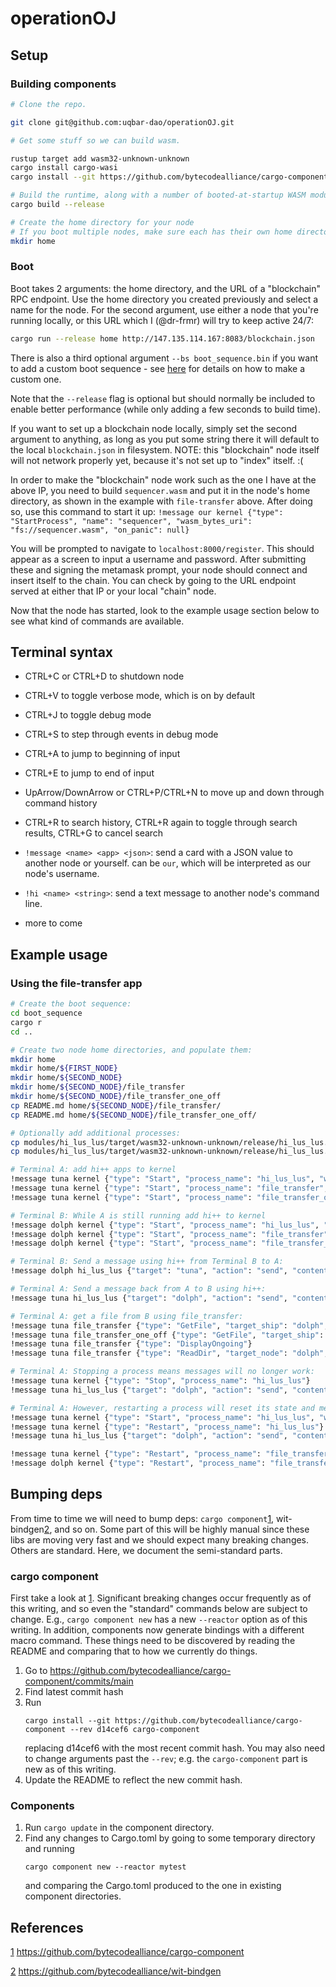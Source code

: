 # operationOJ

## Setup

### Building components

```bash
# Clone the repo.

git clone git@github.com:uqbar-dao/operationOJ.git

# Get some stuff so we can build wasm.

rustup target add wasm32-unknown-unknown
cargo install cargo-wasi
cargo install --git https://github.com/bytecodealliance/cargo-component --rev d14cef6 cargo-component

# Build the runtime, along with a number of booted-at-startup WASM modules including process-manager, terminal, and http-bindings
cargo build --release

# Create the home directory for your node
# If you boot multiple nodes, make sure each has their own home directory.
mkdir home
```

### Boot

Boot takes 2 arguments: the home directory, and the URL of a "blockchain" RPC endpoint. Use the home directory you created previously and select a name for the node. For the second argument, use either a node that you're running locally, or this URL which I (@dr-frmr) will try to keep active 24/7:
```bash
cargo run --release home http://147.135.114.167:8083/blockchain.json
```
There is also a third optional argument `--bs boot_sequence.bin` if you want to add a custom boot sequence - see [here](./boot_sequence/README.md) for details on how to make a custom one.

Note that the `--release` flag is optional but should normally be included to enable better performance (while only adding a few seconds to build time).

If you want to set up a blockchain node locally, simply set the second argument to anything, as long as you put some string there it will default to the local `blockchain.json` in filesystem. NOTE: this "blockchain" node itself will not network properly yet, because it's not set up to "index" itself. :(

In order to make the "blockchain" node work such as the one I have at the above IP, you need to build `sequencer.wasm` and put it in the node's home directory, as shown in the example with `file-transfer` above. After doing so, use this command to start it up:
`!message our kernel {"type": "StartProcess", "name": "sequencer", "wasm_bytes_uri": "fs://sequencer.wasm", "on_panic": null}`

You will be prompted to navigate to `localhost:8000/register`. This should appear as a screen to input a username and password. After submitting these and signing the metamask prompt, your node should connect and insert itself to the chain. You can check by going to the URL endpoint served at either that IP or your local "chain" node.

Now that the node has started, look to the example usage section below to see what kind of commands are available.

## Terminal syntax

- CTRL+C or CTRL+D to shutdown node
- CTRL+V to toggle verbose mode, which is on by default
- CTRL+J to toggle debug mode
- CTRL+S to step through events in debug mode

- CTRL+A to jump to beginning of input
- CTRL+E to jump to end of input
- UpArrow/DownArrow or CTRL+P/CTRL+N to move up and down through command history
- CTRL+R to search history, CTRL+R again to toggle through search results, CTRL+G to cancel search

- `!message <name> <app> <json>`: send a card with a JSON value to another node or yourself. <name> can be `our`, which will be interpreted as our node's username.
- `!hi <name> <string>`: send a text message to another node's command line.
- more to come

## Example usage

### Using the file-transfer app

```bash
# Create the boot sequence:
cd boot_sequence
cargo r
cd ..

# Create two node home directories, and populate them:
mkdir home
mkdir home/${FIRST_NODE}
mkdir home/${SECOND_NODE}
mkdir home/${SECOND_NODE}/file_transfer
mkdir home/${SECOND_NODE}/file_transfer_one_off
cp README.md home/${SECOND_NODE}/file_transfer/
cp README.md home/${SECOND_NODE}/file_transfer_one_off/

# Optionally add additional processes:
cp modules/hi_lus_lus/target/wasm32-unknown-unknown/release/hi_lus_lus.wasm home/${FIRST_NODE}/
cp modules/hi_lus_lus/target/wasm32-unknown-unknown/release/hi_lus_lus.wasm home/${SECOND_NODE}/

# Terminal A: add hi++ apps to kernel
!message tuna kernel {"type": "Start", "process_name": "hi_lus_lus", "wasm_bytes_uri": "fs://hi_lus_lus.wasm", "send_on_panic": "None"}
!message tuna kernel {"type": "Start", "process_name": "file_transfer", "wasm_bytes_uri": "fs://file_transfer.wasm", "send_on_panic": "None"}
!message tuna kernel {"type": "Start", "process_name": "file_transfer_one_off", "wasm_bytes_uri": "fs://file_transfer_one_off.wasm", "send_on_panic": "None"}

# Terminal B: While A is still running add hi++ to kernel
!message dolph kernel {"type": "Start", "process_name": "hi_lus_lus", "wasm_bytes_uri": "fs://hi_lus_lus.wasm", "send_on_panic": "None"}
!message dolph kernel {"type": "Start", "process_name": "file_transfer", "wasm_bytes_uri": "fs://file_transfer.wasm", "send_on_panic": "None"}
!message dolph kernel {"type": "Start", "process_name": "file_transfer_one_off", "wasm_bytes_uri": "fs://file_transfer_one_off.wasm", "send_on_panic": "None"}

# Terminal B: Send a message using hi++ from Terminal B to A:
!message dolph hi_lus_lus {"target": "tuna", "action": "send", "contents": "hello from dolph"}

# Terminal A: Send a message back from A to B using hi++:
!message tuna hi_lus_lus {"target": "dolph", "action": "send", "contents": "hello from tuna"}

# Terminal A: get a file from B using file_transfer:
!message tuna file_transfer {"type": "GetFile", "target_ship": "dolph", "uri_string": "fs://README.md", "chunk_size": 1024}
!message tuna file_transfer_one_off {"type": "GetFile", "target_ship": "dolph", "uri_string": "fs://README.md", "chunk_size": 1024}
!message tuna file_transfer {"type": "DisplayOngoing"}
!message tuna file_transfer {"type": "ReadDir", "target_node": "dolph", "uri_string": "fs://."}

# Terminal A: Stopping a process means messages will no longer work:
!message tuna kernel {"type": "Stop", "process_name": "hi_lus_lus"}
!message tuna hi_lus_lus {"target": "dolph", "action": "send", "contents": "hello from tuna"}

# Terminal A: However, restarting a process will reset its state and messages will work since the process is running again:
!message tuna kernel {"type": "Start", "process_name": "hi_lus_lus", "wasm_bytes_uri": "fs://home/tuna/hi_lus_lus.wasm", "send_on_panic": "None"}
!message tuna kernel {"type": "Restart", "process_name": "hi_lus_lus"}
!message tuna hi_lus_lus {"target": "dolph", "action": "send", "contents": "hello from tuna"}

!message tuna kernel {"type": "Restart", "process_name": "file_transfer"}
!message dolph kernel {"type": "Restart", "process_name": "file_transfer"}
```

## Bumping deps

From time to time we will need to bump deps: `cargo component`[1], wit-bindgen[2], and so on.
Some part of this will be highly manual since these libs are moving very fast and we should expect many breaking changes.
Others are standard.
Here, we document the semi-standard parts.

### cargo component

First take a look at [1].
Significant breaking changes occur frequently as of this writing, and so even the "standard" commands below are subject to change.
E.g., `cargo component new` has a new `--reactor` option as of this writing.
In addition, components now generate bindings with a different macro command.
These things need to be discovered by reading the README and comparing that to how we currently do things.

1. Go to https://github.com/bytecodealliance/cargo-component/commits/main
2. Find latest commit hash
3. Run
   ```
   cargo install --git https://github.com/bytecodealliance/cargo-component --rev d14cef6 cargo-component
   ```
   replacing d14cef6 with the most recent commit hash.
   You may also need to change arguments past the `--rev`; e.g. the `cargo-component` part is new as of this writing.
4. Update the README to reflect the new commit hash.

### Components

1. Run `cargo update` in the component directory.
2. Find any changes to Cargo.toml by going to some temporary directory and running
   ```
   cargo component new --reactor mytest
   ```
   and comparing the Cargo.toml produced to the one in existing component directories.

## References

[1] https://github.com/bytecodealliance/cargo-component

[2] https://github.com/bytecodealliance/wit-bindgen

[1]: https://github.com/bytecodealliance/cargo-component
[2]: https://github.com/bytecodealliance/wit-bindgen
